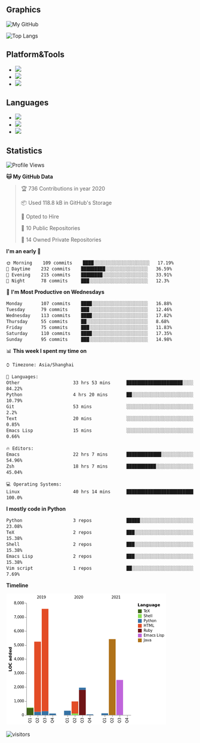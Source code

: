 ## Graphics

![My GitHub](https://github-readme-stats.vercel.app/api?username=SteamedFish&count_private=true&show_icons=true&theme=buefy&include_all_commits=false)

![Top Langs](https://github-readme-stats.vercel.app/api/top-langs/?username=SteamedFish&theme=buefy&hide=ruby&count_private=true&show_icons=true&layout=compact)

## Platform&Tools

* [![](https://img.shields.io/badge/ArchLinux--purple?style=flat-square&logo=ArchLinux)](https://www.archlinux.org/)
* [![](https://img.shields.io/badge/Gentoo-testing-purple?style=flat-square&logo=Gentoo)](https://www.gentoo.org/)
* [![](https://img.shields.io/badge/Doom%20Emacs-28-blue?style=flat-square&logo=Gnu%20emacs&logoColor=white)](https://www.gnu.org/software/emacs/)

## Languages

* [![](https://img.shields.io/badge/-Python-3776AB?style=flat-square&logo=python&logoColor=white)](https://www.python.org/)
* [![](https://img.shields.io/badge/-Bash-00ADD8?style=flat-square&logo=Gnu-bash&logoColor=white)](https://www.gnu.org/software/bash/)
* [![](https://img.shields.io/badge/-Go-00ADD8?style=flat-square&logo=go&logoColor=white)](https://golang.org/)

## Statistics

<!--START_SECTION:waka-->
![Profile Views](http://img.shields.io/badge/Profile%20Views-136-blue)

**🐱 My GitHub Data** 

> 🏆 736 Contributions in year 2020
 > 
> 📦 Used 118.8 kB in GitHub's Storage 
 > 
> 💼 Opted to Hire
 > 
> 📜 10 Public Repositories 
 > 
> 🔑 14 Owned Private Repositories 

**I'm an early 🐤** 

```text
🌞 Morning    109 commits    ████░░░░░░░░░░░░░░░░░░░░░   17.19% 
🌆 Daytime    232 commits    █████████░░░░░░░░░░░░░░░░   36.59% 
🌃 Evening    215 commits    ████████░░░░░░░░░░░░░░░░░   33.91% 
🌙 Night      78 commits     ███░░░░░░░░░░░░░░░░░░░░░░   12.3%

```
📅 **I'm Most Productive on Wednesdays** 

```text
Monday       107 commits    ████░░░░░░░░░░░░░░░░░░░░░   16.88% 
Tuesday      79 commits     ███░░░░░░░░░░░░░░░░░░░░░░   12.46% 
Wednesday    113 commits    ████░░░░░░░░░░░░░░░░░░░░░   17.82% 
Thursday     55 commits     ██░░░░░░░░░░░░░░░░░░░░░░░   8.68% 
Friday       75 commits     ███░░░░░░░░░░░░░░░░░░░░░░   11.83% 
Saturday     110 commits    ████░░░░░░░░░░░░░░░░░░░░░   17.35% 
Sunday       95 commits     ███░░░░░░░░░░░░░░░░░░░░░░   14.98%

```


📊 **This week I spent my time on** 

```text
⌚︎ Timezone: Asia/Shanghai

💬 Languages: 
Other                    33 hrs 53 mins      █████████████████████░░░░   84.22% 
Python                   4 hrs 20 mins       ██░░░░░░░░░░░░░░░░░░░░░░░   10.79% 
Git                      53 mins             ░░░░░░░░░░░░░░░░░░░░░░░░░   2.2% 
Text                     20 mins             ░░░░░░░░░░░░░░░░░░░░░░░░░   0.85% 
Emacs Lisp               15 mins             ░░░░░░░░░░░░░░░░░░░░░░░░░   0.66%

🔥 Editors: 
Emacs                    22 hrs 7 mins       █████████████░░░░░░░░░░░░   54.96% 
Zsh                      18 hrs 7 mins       ███████████░░░░░░░░░░░░░░   45.04%

💻 Operating Systems: 
Linux                    40 hrs 14 mins      █████████████████████████   100.0%

```

**I mostly code in Python** 

```text
Python                   3 repos             █████░░░░░░░░░░░░░░░░░░░░   23.08% 
TeX                      2 repos             ███░░░░░░░░░░░░░░░░░░░░░░   15.38% 
Shell                    2 repos             ███░░░░░░░░░░░░░░░░░░░░░░   15.38% 
Emacs Lisp               2 repos             ███░░░░░░░░░░░░░░░░░░░░░░   15.38% 
Vim script               1 repos             ██░░░░░░░░░░░░░░░░░░░░░░░   7.69%

```


**Timeline**

![Chart not found](https://github.com/SteamedFish/SteamedFish/blob/master/charts/bar_graph.png) 


<!--END_SECTION:waka-->

![visitors](https://visitor-badge.laobi.icu/badge?page_id=SteamedFish.SteamedFish)
